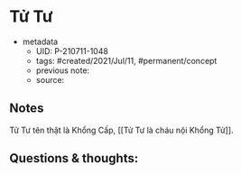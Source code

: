 ---
---

# Tử Tư

- metadata
	- UID: P-210711-1048
	- tags: #created/2021/Jul/11, #permanent/concept 
	- previous note: 
	- source: 

## Notes
Tử Tư tên thật là Khổng Cấp, [[Tử Tư là cháu nội Khổng Tử]].

## Questions & thoughts:

